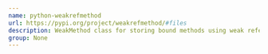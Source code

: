 ```yaml
---
name: python-weakrefmethod
url: https://pypi.org/project/weakrefmethod/#files
description: WeakMethod class for storing bound methods using weak references. URL : https://pypi.org/project/weakrefmethod/#files Groups : None
group: None
---
```

